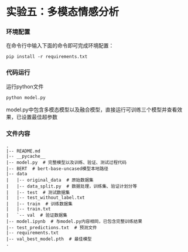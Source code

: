 # 实验五：多模态情感分析

### 环境配置

在命令行中输入下面的命令即可完成环境配置：

```shell
pip install -r requirements.txt
```



### 代码运行
运行python文件
```sh
python model.py 
```
model.py中包含多模态模型以及融合模型，直接运行可训练三个模型并查看效果，已设置最佳超参数



### 文件内容

```
.
|-- README.md
|-- __pycache__
|-- model.py  # 完整模型以及训练、验证、测试过程代码
|-- BERT  # bert-base-uncased模型本地路径
|-- data
|   |-- original_data  # 原始数据集
|   |-- data_split.py  # 数据处理，训练集、验证计划分等
|   |-- test  # 测试数据集
|   |-- test_without_label.txt  
|   |-- train  # 训练数据集
|   |-- train.txt 
|   `-- val  # 验证数据集
|-- model.ipynb  # 与model.py内容相同，已包含完整训练结果
|-- test_predictions.txt  # 预测文件
|-- requirements.txt
|-- val_best_model.pth  # 最佳模型
.
```
